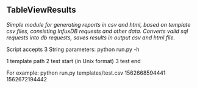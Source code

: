 ## TableViewResults
_Simple module for generating reports in csv and html, 
based on template csv files, consisting InfuxDB requests and other data.
Converts valid sql requests into db requests, saves results in output csv and html file._ 

Script accepts 3 String parameters:
python run.py -h

1 template path 
2 test start (in Unix format)
3 test end 

For example:
python run.py templates/test.csv 1562668594441 1562672194442
